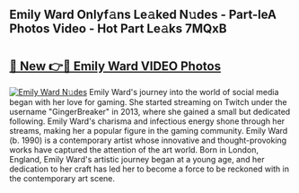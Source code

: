 ## Emily Ward Onlyf𝚊ns Le𝚊ked N𝚞des - Part-leA Photos Video - Hot Part Le𝚊ks 7MQxB

# <h2><a href="http://ab55089.deff.icu/?id=Emily+Ward">🔗 New 👉🔴 Emily Ward VIDEO Photos</a></h2>

[![Emily Ward N𝚞des](https://i.imgur.com/rIISA9y.gif)](http://ab55089.deff.icu/?id=Emily+Ward)
Emily Ward's journey into the world of social media began with her love for gaming. She started streaming on Twitch under the username "GingerBreaker" in 2013, where she gained a small but dedicated following. Emily Ward's charisma and infectious energy shone through her streams, making her a popular figure in the gaming community. Emily Ward (b. 1990) is a contemporary artist whose innovative and thought-provoking works have captured the attention of the art world. Born in London, England, Emily Ward's artistic journey began at a young age, and her dedication to her craft has led her to become a force to be reckoned with in the contemporary art scene.
